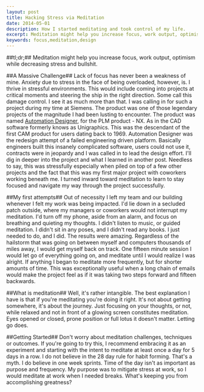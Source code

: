 ```yaml
---
layout: post
title: Hacking Stress via Meditation
date: 2014-05-01
description: How I started meditating and took control of my life.
excerpt: Meditation might help you increase focus, work output, optimism while decreasing stress and bullshit.
keywords: focus,meditation,design
---
```

##tl;dr;##
Meditation might help you increase focus, work output, optimism while decreasing stress and bullshit.

##A Massive Challenge##
Lack of focus has never been a weakness of mine.  Anxiety due to stress in the face of being overloaded, however, is.  I thrive in stressful environments.  This would include coming into projects at critical moments and steering the ship in the right direction.  Some call this damage control.  I see it as much more than that.  I was calling in for such a project during my time at Siemens.  The product was one of those legendary projects of the magnitude I had been lusting to encounter.  The product was named [Automation Designer](http://www.plm.automation.siemens.com/en_us/products/nx/ "Automation Designer"), for the PLM product - NX.  As in the CAD software formerly knows as Unigraphics.  This was the descendant of the first CAM product for users dating back to 1969.  Automation Designer was the redesign attempt of a failed engineering driven platform.  Basically engineers built this insanely complicated software, users could not use it, contracts were in jeopardy and I was called in to lead  the design effort.  I'll dig in deeper into the project and what I learned in another post.  Needless to say, this was stressfully especially when piled on top of a few other projects and the fact that this was my first major project with coworkers working beneath me.  I turned inward toward meditation to learn to stay focused and navigate my way through the project successfully.

##My first attempts##
Out of necessity I left my team and our building whenever I felt my work was being impacted.  I'd lie down in a secluded patch outside, where my managers or coworkers would not interrupt my meditation.  I'd turn off my phone, aside from an alarm, and focus on breathing and quieting my thoughts.  I didn't listen to music, or guided meditation.  I didn't sit in any poses, and I didn't read any books.  I just needed to do, and I did.  The results were amazing.  Regardless of the hailstorm that was going on between myself and computers thousands of miles away, I would get myself back on track.  One fifteen minute session I would let go of everything going on, and meditate until I would realize I was alright.  If anything I began to meditate more frequently, but for shorter amounts of time.  This was exceptionally useful when a long chain of emails would make the project feel as if it was taking two steps forward and fifteen backwards.

##What is meditation##
Well, it's rather intangible.  The best explanation I have is that if you're meditating you're doing it right.  It's not about getting somewhere, it's about the journey.  Just focusing on your thoughts, or not, while relaxed and not in front of a glowing screen constitutes meditation.  Eyes opened or closed, prone position or full lotus it doesn't matter.  Letting go does.

##Getting Started##
Don't worry about meditation challenges, techniques or outcomes.  If you're going to try this, I recommend embracing it as an experiment and starting with the intent to meditate at least once a day for 5 days in a row.  I do not believe in the 28 day rule for habit forming.  That's a myth.  I do believe in one week sprints.  Time of the day isn't as important as purpose and frequency.  My purpose was to mitigate stress at work, so I would meditate at work when I needed breaks.  What's keeping you from accomplishing greatness?